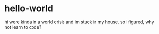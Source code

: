 # hello-world
hi were kinda in a world crisis and im stuck in my house. so i figured, why not learn to code?
